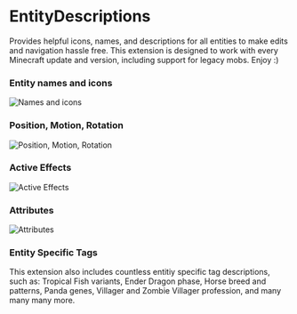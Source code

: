 # EntityDescriptions

Provides helpful icons, names, and descriptions for all entities to make edits and navigation hassle free. This extension is designed to work with every Minecraft update and version, including support for legacy mobs. Enjoy :)

### Entity names and icons

![Names and icons](https://i.imgur.com/mFYNnUG.jpg "Names and icons")

### Position, Motion, Rotation

![Position, Motion, Rotation](https://i.imgur.com/JAXBIKK.jpg "Position, Motion, Rotation")

### Active Effects

![Active Effects](https://i.imgur.com/N4WCBos.jpg "Active Effects")

### Attributes

![Attributes](https://i.imgur.com/wRsElNz.jpg "Attributes")

### Entity Specific Tags

This extension also includes countless entitiy specific tag descriptions, such as: Tropical Fish variants, Ender Dragon phase, Horse breed and patterns, Panda genes, Villager and Zombie Villager profession, and many many many more.
